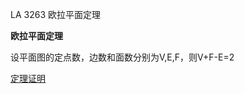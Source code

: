 LA 3263 欧拉平面定理



**欧拉平面定理**

设平面图的定点数，边数和面数分别为V,E,F，则V+F-E=2

[定理证明](https://blog.csdn.net/qq_36424540/article/details/81038326?utm_medium=distribute.pc_aggpage_search_result.none-task-blog-2~all~first_rank_v2~rank_v25-4-81038326.nonecase&utm_term=%E5%B9%B3%E9%9D%A2%E5%87%A0%E4%BD%95%E6%AC%A7%E6%8B%89%E5%AE%9A%E7%90%86%E8%AF%81%E6%98%8E)

